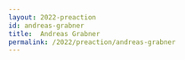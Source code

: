 ```yaml
---
layout: 2022-preaction
id: andreas-grabner
title:  Andreas Grabner
permalink: /2022/preaction/andreas-grabner
---
```


